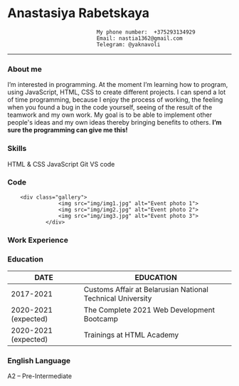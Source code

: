 # Anastasiya Rabetskaya
                                My phone number:  +375293134929
                                Email: nastia1362@gmail.com
                                Telegram: @yaknavoli 
---
### About me
I’m interested in programming. At the moment I’m learning how to program, using JavaScript, HTML, CSS to create different projects.
I can spend a lot of time programming, because I enjoy the process of working, the feeling when you found a bug in the code yourself, seeing of the result of the teamwork and my own work.
My goal is to be able to implement other people's ideas and my own ideas thereby bringing benefits to others. **I’m sure the programming can give me this!**

### Skills
HTML & CSS
JavaScript
Git
VS code

### Code
```
	<div class="gallery">
				<img src="img/img1.jpg" alt="Event photo 1">
				<img src="img/img2.jpg" alt="Event photo 2">
				<img src="img/img3.jpg" alt="Event photo 3">
			</div>
```				

### Work Experience

### Education
| DATE | EDUCATION |
| ------ | ------ |
| 2017-2021 | Customs Affair at Belarusian National Technical University |
| 2020-2021 (expected) | The Complete 2021 Web Development Bootcamp  |
| 2020-2021 (expected)| Trainings at HTML Academy |

### English Language
A2 – Pre-Intermediate